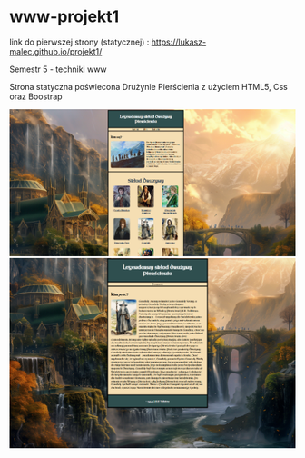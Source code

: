 # www-projekt1

link do pierwszej strony (statycznej) : https://lukasz-malec.github.io/projekt1/

Semestr 5 - techniki www


Strona statyczna poświecona Drużynie Pierścienia z użyciem HTML5, Css oraz Boostrap

![image alt](https://github.com/lukasz-malec/lukasz-malec.github.io/blob/main/projekt1/pictures/wladca_pierscieni1.png?raw=true)
![image alt](https://github.com/lukasz-malec/lukasz-malec.github.io/blob/main/projekt1/pictures/wladca-pierscienia2.png?raw=true)
